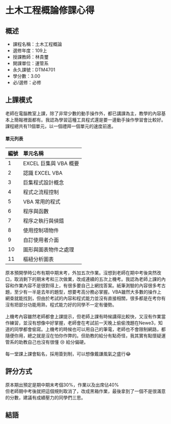# 土木工程概論修課心得
## 概述
- 課程名稱：土木工程概論
- 選修年度：109上
- 授課教師：林貴璽
- 開課單位：運管系    
- 永久課號：DTM4701
- 學分數：3.00
- 必/選修：必修


## 上課模式
老師在電腦教室上課，除了非常少數的動手操作外，都已講課為主，教學的內容基本上簡報裡面都有。我認為學習這種工具程式還是要一邊動手操作學習會比較好。課程總共有11個單元，以一個禮拜一個單元的速度前進。

#### 單元列表
   編號 | 單元名稱
--------|:-----
1|EXCEL 巨集與 VBA 概要
2| 認識 EXCEL VBA
3| 巨集程式設計概念
4| 程式之流程控制
5| VBA 常用的程式
6| 程序與函數
7| 程序之執行與偵錯
8| 使用控制項物件
9| 自訂使用者介面
10| 圖形與圖表物件之處理
11| 樞紐分析圖表

原本預開學時公布有期中期末考，外加五次作業。沒想到老師在期中考後突然改口，取消剩下的期末考和三次做業，改成連續的五次上機考。我認為老師上課的內容和作業內容不是很對得上，有很多要自己上網找答案。紙筆測驗的內容很多考古題，至少有一半是去年的題型，想要考高分務必掌握。VBA雖然大多數的操作上網查就能找到，但由於考試的內容和程式能力並沒有直接相關，很多都是在考你有沒有把部分功能用熟，程式能力好的同學不一定有優勢。<br/><br/>
上機考內容雖然老師都會上課提示，但老師上課有時候講得比較快，又沒有作業當作練習，並沒有想像中好掌握，老師會在考試前一天晚上偷偷洩題在Newe3，知道的同學都會偷寫。上機考的時候也可以用自己的筆電，老師也不會限制網路，都隨便你用，總之就是沒在怕你作弊的。但助教的給分有點奇怪，我其實有點懷疑運管系的助教自己也沒有很懂 😢 給分偏硬。<br/><br/>
每一堂課上課會點名，採用簽到制，可以想像戴謙風氣之盛行😂

## 評分方式
原本期出預定是期中期末考個30%，作業以及出席佔40%<br/>
但老師期中考後就把這個規則取消了，改成黑箱作業，最後拿到了一個不是很滿意的分數，建議有成績壓力的同學們三思。

## 結語


